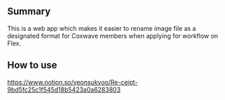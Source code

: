 ## Summary
This is a web app which makes it easier to rename image file as a designated format for Coxwave members when applying for workflow on Flex.

## How to use
https://www.notion.so/yeonsukyoo/Re-ceipt-9bd5fc25c1f545d18b5423a0a6283803
